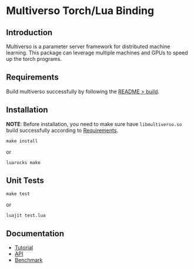 # Multiverso Torch/Lua Binding

## Introduction
Multiverso is a parameter server framework for distributed machine learning.
This package can leverage multiple machines and GPUs to speed up the torch
programs.

## Requirements
Build multiverso successfully by following the [README > build](../../README.md#build).

## Installation

**NOTE**: Before installation, you need to make sure have `libmultiverso.so`
build successfully according to [Requirements](README.md#Requirements).

```
make install
```
or
```
luarocks make
```

## Unit Tests
```
make test
```
or

```
luajit test.lua
```

## Documentation

- [Tutorial](https://github.com/Microsoft/multiverso/wiki/Integrate-multiverso-into-torch-project)
- [API](https://github.com/Microsoft/multiverso/wiki/Multiverso-Torch-Binding-API)
- [Benchmark](https://github.com/Microsoft/multiverso/wiki/Multiverso-Torch-Binding-Benchmark)
